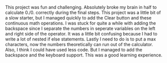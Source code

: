This project was fun and challenging. Absolutely broke my brain in half to calculate 0./0. correctly during the final steps. 
This project was a little bit of a slow starter, but I managed quickly to add the Clear button and these continuous math operations. 
I was stuck for quite a while with adding the backspace since I separate the numbers in seperate variables on the left and right side
of the operator. It was a little bit confusing because I had to write a lot of nested if else statements. Lastly I need to do is to 
put a max characters, now the numbers theoretically can run out of the calculator. Also, I think I could have used less code. But I managed
to add the backspace and the keyboard support. This was a good learning experience. 
